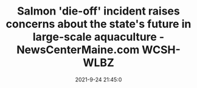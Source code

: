 ---
"title": "Salmon 'die-off' incident raises concerns about the state's future in large-scale aquaculture - NewsCenterMaine.com WCSH-WLBZ"
"date": "2021-9-24 21:45:0"
"feed_name": "GOOGLENEWSINDUSTRIAL"
"feed_website": "https://news.google.com/search?q=industrial%2Bincident&hl=en-US&gl=US&ceid=US:en"
"feed_rss": "https://news.google.com/rss/search?q=industrial%2Bincident&hl=en-US&gl=US&ceid=US:en"
"link": "https://www.newscentermaine.com/article/tech/science/environment/salmon-die-off-incident-raises-concerns-about-the-states-future-in-large-scale-aquaculture/97-6fd16147-eac3-4e34-9b06-d242b7588d79"
"source": "{'href': 'https://www.newscentermaine.com', 'title': 'NewsCenterMaine.com WCSH-WLBZ'}"
"file": "_posts/2021-1-1-7d8274ef6a5324ae094565bdb75bc3ca885dcae4.md"
"accident": "0"
"drilling": "0"
"dead": "0"
"injured": "0"
"arrested": "0"
"where": "unknown site"
"causes": "unknown"
"place": "unknown place"
---